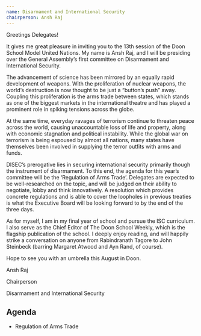 ```yaml
---
name: Disarmament and International Security
chairperson: Ansh Raj
---
```


Greetings Delegates!

It gives me great pleasure in inviting you to the 13th session of the Doon School Model United Nations. My name is Ansh Raj, and I will be presiding over the General Assembly’s first committee on Disarmament and International Security.

The advancement of science has been mirrored by an equally rapid development of weapons. With the proliferation of nuclear weapons, the world’s destruction is now thought to be just a “button’s push” away. Coupling this proliferation is the arms trade between states, which stands as one of the biggest markets in the international theatre and has played a prominent role in spiking tensions across the globe.

At the same time, everyday ravages of terrorism continue to threaten peace across the world, causing unaccountable loss of life and property, along with economic stagnation and political instability. While the global war on terrorism is being espoused by almost all nations, many states have themselves been involved in supplying the terror outfits with arms and funds.

DISEC’s prerogative lies in securing international security primarily though the instrument of disarmament. To this end, the agenda for this year’s committee will be the ‘Regulation of Arms Trade’. Delegates are expected to be well-researched on the topic, and will be judged on their ability to negotiate, lobby and think innovatively. A resolution which provides concrete regulations and is able to cover the loopholes in previous treaties is what the Executive Board will be looking forward to by the end of the three days.

As for myself, I am in my final year of school and pursue the ISC curriculum. I also serve as the Chief Editor of The Doon School Weekly, which is the flagship publication of the school. I deeply enjoy reading, and will happily strike a conversation on anyone from Rabindranath Tagore to John Steinbeck (barring Margaret Atwood and Ayn Rand, of course).

Hope to see you with an umbrella this August in Doon.

Ansh Raj

Chairperson

Disarmament and International Security

## Agenda

- Regulation of Arms Trade
